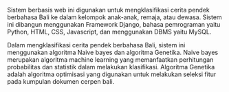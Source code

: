 Sistem berbasis web ini digunakan untuk mengklasifikasi cerita pendek berbahasa Bali ke dalam kelompok anak-anak, remaja, atau dewasa. Sistem ini dibangun menggunakan Framework Django, bahasa pemrograman yaitu Python, HTML, CSS, Javascript, dan menggunakan DBMS yaitu MySQL.

Dalam mengklasifikasi cerita pendek berbahasa Bali, sistem ini menggunakan algoritma Naive bayes dan algoritma Genetika. Naive bayes merupakan algoritma machine learning yang memanfaatkan perhitungan probabilitas dan statistik dalam melakukan klasifikasi. Algoritma Genetika adalah algoritma optimisasi yang digunakan untuk melakukan seleksi fitur pada kumpulan dokumen cerpen bali.
